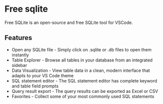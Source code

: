 # Free sqlite

Free SQLite is an open-source and free SQLite tool for VSCode.

## Features
 - Open any SQLite file - Simply click on .sqlite or .db files to open them instantly
 - Table Explorer - Browse all tables in your database from an integrated sidebar
 - Data Visualization - View table data in a clean, modern interface that adapts to your VS Code theme
 - SQL statement editor - The SQL statement editor has complete keyword and table field prompts
 - Query result export - The query results can be exported as Excel or CSV
 - Favorites - Collect some of your most commonly used SQL statements